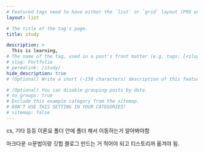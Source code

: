 ```yaml
---
# Featured tags need to have either the `list` or `grid` layout (PRO only).
layout: list

# The title of the tag's page.
title: study

description: >
  This is learning,
# The name of the tag, used in a post's front matter (e.g. tags: [<slug>]).
# slug: Portfolio
# permalink: /study/
hide_description: true
# (Optional) Write a short (~150 characters) description of this featured tag.

# (Optional) You can disable grouping posts by date.
# no_groups: true
# Exclude this example category from the sitemap.
# DON'T USE THIS SETTING IN YOUR CATEGORIES!
# sitemap: false
---
```


cs, 기타 등등 이론요
폴더 안에 폴더 해서 이동하는거 알아봐야함

마크다운 ㅁ문법이랑
깃헙 블로그 만드는 거 적어야 되고
티스토리꺼 옮겨야 됨.
